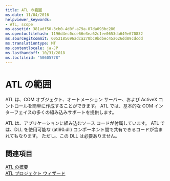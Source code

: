 ```yaml
---
title: ATL の範囲
ms.date: 11/04/2016
helpviewer_keywords:
- ATL, scope
ms.assetid: 381adf50-3cb0-4d0f-a79a-07da093bc280
ms.openlocfilehash: 1196d4ec0cce66e3ea62c1ee0653da649e670832
ms.sourcegitcommit: 6052185696adca270bc9bdbec45a626dd89cdcdd
ms.translationtype: MT
ms.contentlocale: ja-JP
ms.lasthandoff: 10/31/2018
ms.locfileid: "50605778"
---
```

# <a name="scope-of-atl"></a>ATL の範囲

ATL は、COM オブジェクト、オートメーション サーバー、および ActiveX コントロールを簡単に作成することができます。 ATL では、基本的な COM インターフェイスの多くの組み込みサポートを提供します。

ATL は、アプリケーションに組み込むソース コードが付属しています。 ATL では、DLL を使用可能な (atl90.dll) コンポーネント間で共有できるコードが含まれてもなります。 ただし、この DLL は必要ありません。

## <a name="see-also"></a>関連項目

[ATL の概要](../atl/introduction-to-atl.md)<br/>
[ATL プロジェクト ウィザード](../atl/reference/atl-project-wizard.md)

